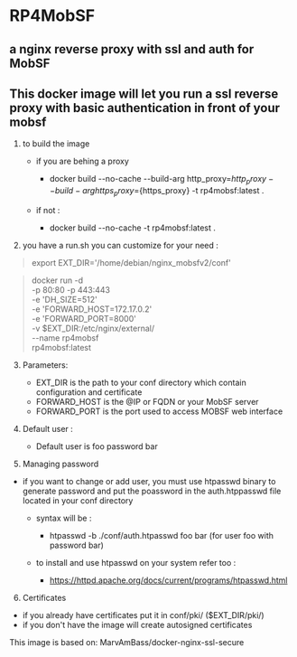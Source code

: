 # RP4MobSF
## a nginx reverse proxy with ssl and auth for MobSF

## This docker image will let you run a ssl reverse proxy with basic authentication in front of your mobsf 


1) to build the image 

   * if you are behing a proxy 
     * docker build --no-cache --build-arg http_proxy=${http_proxy} --build-arg https_proxy=${https_proxy}  -t rp4mobsf:latest .

   * if not :
     * docker build --no-cache  -t rp4mobsf:latest . 

2) you have a run.sh you can customize for your need :

 > export EXT_DIR='/home/debian/nginx_mobsfv2/conf'
 
 > docker run -d \
 > -p 80:80 -p 443:443 \
 > -e 'DH_SIZE=512' \
 > -e 'FORWARD_HOST=172.17.0.2' \
 > -e 'FORWARD_PORT=8000' \
 > -v $EXT_DIR:/etc/nginx/external/ \
 > --name rp4mobsf \
 > rp4mobsf:latest 

3) Parameters:


   * EXT_DIR is the path to your conf directory which contain configuration and certificate
   * FORWARD_HOST is the @IP or FQDN or your MobSF server 
   * FORWARD_PORT is the port used to access MOBSF web interface

4) Default user :

   * Default user is foo password bar

5) Managing password 

* if you want to change or add user, you must use htpasswd binary to generate password and put the poassword in the auth.htppasswd file located in your conf directory 

  * syntax will be :

    * htpasswd -b ./conf/auth.htpasswd foo bar  (for user foo with password bar)

  * to install and use htpasswd on your system refer too : 
    * https://httpd.apache.org/docs/current/programs/htpasswd.html
    
6) Certificates 

  * if you already have certificates put it in conf/pki/  ($EXT_DIR/pki/)
  * if you don't have the image will create autosigned certificates


This image is based on:
MarvAmBass/docker-nginx-ssl-secure
